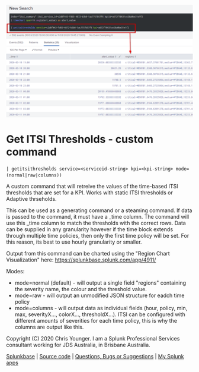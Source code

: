 ![screenshot](https://raw.githubusercontent.com/ChrisYounger/get_itsi_thresholds/master/appserver/static/demo.png)

# Get ITSI Thresholds - custom command

`| getitsithresholds service=<serviceid-string> kpi=<kpi-string> mode=(normal|raw|columns))`

A custom command that will retreive the values of the time-based ITSI thresholds that are set for a KPI. Works with static ITSI thresholds or Adaptive thrseholds.

This can be used as a generating command or a steaming command. If data is passed to the command, it must have a _time column. The command will use this _time column to match the thresholds with the correct rows. Data can be supplied in any granularity however if the time block extends through multiple time policies, then only the first time policy will be set. For this reason, its best to use hourly granularity or smaller. 

Output from this command can be charted using the "Region Chart Visualization" here: https://splunkbase.splunk.com/app/4911/

Modes: 
* mode=normal (default) - will output a single field "regions" containing the severity name, the colour and the threshold value.
* mode=raw - will output an unmodified JSON structure for eadch time policy
* mode=columns - will output data as individual fields (hour, policy, min, max, severityX..., colorX..., thresholdX...). ITSI can be configured with different amounts of severities for each time policy, this is why the columns are output like this.



Copyright (C) 2020 Chris Younger. I am a Splunk Professional Services consultant working for JDS Australia, in Brisbane Australia.

[Splunkbase](https://splunkbase.splunk.com/app/4911/#/details) | [Source code](https://github.com/ChrisYounger/region_chart_viz) | [Questions, Bugs or Suggestions](https://answers.splunk.com/app/questions/4911.html) | [My Splunk apps](https://splunkbase.splunk.com/apps/#/author/chrisyoungerjds)
